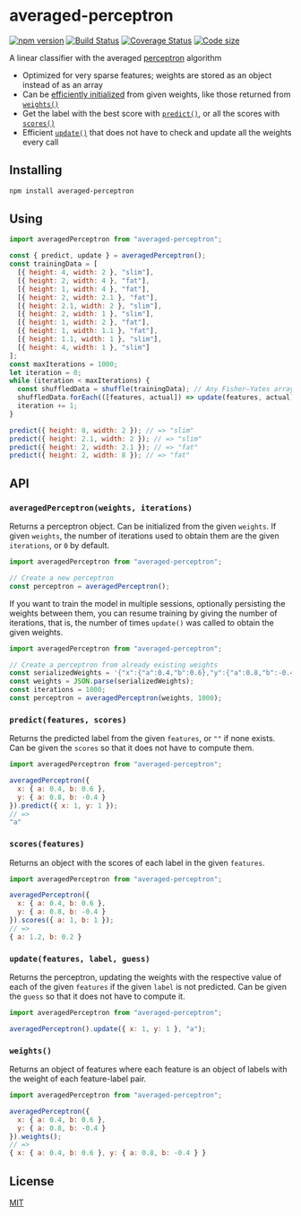 # averaged-perceptron

[![npm version](https://img.shields.io/npm/v/averaged-perceptron.svg?style=flat-square)](https://www.npmjs.com/package/averaged-perceptron)
[![Build Status](https://travis-ci.com/rtomrud/averaged-perceptron.svg?branch=master)](https://travis-ci.com/rtomrud/averaged-perceptron)
[![Coverage Status](https://coveralls.io/repos/github/rtomrud/averaged-perceptron/badge.svg?branch=master)](https://coveralls.io/github/rtomrud/averaged-perceptron?branch=master)
[![Code size](https://badgen.net/bundlephobia/minzip/averaged-perceptron)](https://bundlephobia.com/result?p=averaged-perceptron)

A linear classifier with the averaged [perceptron](https://en.wikipedia.org/wiki/Perceptron) algorithm

- Optimized for very sparse features; weights are stored as an object instead of as an array
- Can be [efficiently initialized](#averagedperceptronweights-iterations) from given weights, like those returned from [`weights()`](#weights)
- Get the label with the best score with [`predict()`](#predictfeatures-scores), or all the scores with [`scores()`](#scoresfeatures)
- Efficient [`update()`](#updatefeatures-label-guess) that does not have to check and update all the weights every call

## Installing

```bash
npm install averaged-perceptron
```

## Using

```js
import averagedPerceptron from "averaged-perceptron";

const { predict, update } = averagedPerceptron();
const trainingData = [
  [{ height: 4, width: 2 }, "slim"],
  [{ height: 2, width: 4 }, "fat"],
  [{ height: 1, width: 4 }, "fat"],
  [{ height: 2, width: 2.1 }, "fat"],
  [{ height: 2.1, width: 2 }, "slim"],
  [{ height: 2, width: 1 }, "slim"],
  [{ height: 1, width: 2 }, "fat"],
  [{ height: 1, width: 1.1 }, "fat"],
  [{ height: 1.1, width: 1 }, "slim"],
  [{ height: 4, width: 1 }, "slim"]
];
const maxIterations = 1000;
let iteration = 0;
while (iteration < maxIterations) {
  const shuffledData = shuffle(trainingData); // Any Fisher–Yates array shuffle
  shuffledData.forEach(([features, actual]) => update(features, actual));
  iteration += 1;
}

predict({ height: 8, width: 2 }); // => "slim"
predict({ height: 2.1, width: 2 }); // => "slim"
predict({ height: 2, width: 2.1 }); // => "fat"
predict({ height: 2, width: 8 }); // => "fat"
```

## API

### `averagedPerceptron(weights, iterations)`

Returns a perceptron object. Can be initialized from the given `weights`. If given `weights`, the number of iterations used to obtain them are the given `iterations`, or `0` by default.

```js
import averagedPerceptron from "averaged-perceptron";

// Create a new perceptron
const perceptron = averagedPerceptron();
```

If you want to train the model in multiple sessions, optionally persisting the weights between them, you can resume training by giving the number of iterations, that is, the number of times `update()` was called to obtain the given weights.

```js
import averagedPerceptron from "averaged-perceptron";

// Create a perceptron from already existing weights
const serializedWeights = '{"x":{"a":0.4,"b":0.6},"y":{"a":0.8,"b":-0.4}}';
const weights = JSON.parse(serializedWeights);
const iterations = 1000;
const perceptron = averagedPerceptron(weights, 1000);
```

### `predict(features, scores)`

Returns the predicted label from the given `features`, or `""` if none exists. Can be given the `scores` so that it does not have to compute them.

```js
import averagedPerceptron from "averaged-perceptron";

averagedPerceptron({
  x: { a: 0.4, b: 0.6 },
  y: { a: 0.8, b: -0.4 }
}).predict({ x: 1, y: 1 });
// =>
"a"
```

### `scores(features)`

Returns an object with the scores of each label in the given `features`.

```js
import averagedPerceptron from "averaged-perceptron";

averagedPerceptron({
  x: { a: 0.4, b: 0.6 },
  y: { a: 0.8, b: -0.4 }
}).scores({ a: 1, b: 1 });
// =>
{ a: 1.2, b: 0.2 }
```

### `update(features, label, guess)`

Returns the perceptron, updating the weights with the respective value of each of the given `features` if the given `label` is not predicted. Can be given the `guess` so that it does not have to compute it.

```js
import averagedPerceptron from "averaged-perceptron";

averagedPerceptron().update({ x: 1, y: 1 }, "a");
```

### `weights()`

Returns an object of features where each feature is an object of labels with the weight of each feature-label pair.

```js
import averagedPerceptron from "averaged-perceptron";

averagedPerceptron({
  x: { a: 0.4, b: 0.6 },
  y: { a: 0.8, b: -0.4 }
}).weights();
// =>
{ x: { a: 0.4, b: 0.6 }, y: { a: 0.8, b: -0.4 } }
```

## License

[MIT](./LICENSE)
